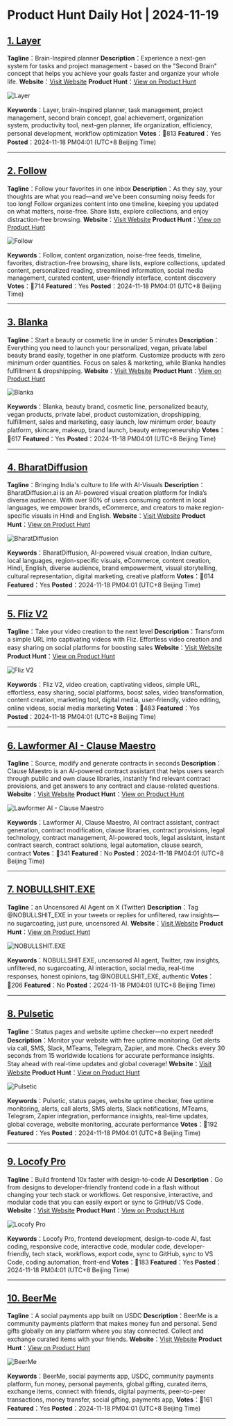 # Product Hunt Daily Hot | 2024-11-19

## [1. Layer ](https://www.producthunt.com/posts/layer_brain-inspired_planner?utm_campaign=producthunt-api&utm_medium=api-v2&utm_source=Application%3A+phtrends+%28ID%3A+147529%29)
**Tagline**：Brain-Inspired planner
**Description**：Experience a next-gen system for tasks and project management - based on the "Second Brain" concept that helps you achieve your goals faster and organize your whole life.
**Website**：[Visit Website](https://www.producthunt.com/r/PAKDTSR4C4ZKC2?utm_campaign=producthunt-api&utm_medium=api-v2&utm_source=Application%3A+phtrends+%28ID%3A+147529%29)
**Product Hunt**：[View on Product Hunt](https://www.producthunt.com/posts/layer_brain-inspired_planner?utm_campaign=producthunt-api&utm_medium=api-v2&utm_source=Application%3A+phtrends+%28ID%3A+147529%29)

![Layer ](https://ph-files.imgix.net/4776b657-e494-4c52-87ee-1f7907af9690.png?auto=format&fit=crop&frame=1&h=512&w=1024)

**Keywords**：Layer, brain-inspired planner, task management, project management, second brain concept, goal achievement, organization system, productivity tool, next-gen planner, life organization, efficiency, personal development, workflow optimization
**Votes**：🔺813
**Featured**：Yes
**Posted**：2024-11-18 PM04:01 (UTC+8 Beijing Time)

---

## [2. Follow](https://www.producthunt.com/posts/follow-5?utm_campaign=producthunt-api&utm_medium=api-v2&utm_source=Application%3A+phtrends+%28ID%3A+147529%29)
**Tagline**：Follow your favorites in one inbox
**Description**：As they say, your thoughts are what you read—and we’ve been consuming noisy feeds for too long! Follow organizes content into one timeline, keeping you updated on what matters, noise-free. Share lists, explore collections, and enjoy distraction-free browsing.
**Website**：[Visit Website](https://www.producthunt.com/r/UL65U6MQZGU6NP?utm_campaign=producthunt-api&utm_medium=api-v2&utm_source=Application%3A+phtrends+%28ID%3A+147529%29)
**Product Hunt**：[View on Product Hunt](https://www.producthunt.com/posts/follow-5?utm_campaign=producthunt-api&utm_medium=api-v2&utm_source=Application%3A+phtrends+%28ID%3A+147529%29)

![Follow](https://ph-files.imgix.net/d05c0b30-2e28-45f1-a72f-81a37e6ebd25.png?auto=format&fit=crop&frame=1&h=512&w=1024)

**Keywords**：Follow, content organization, noise-free feeds, timeline, favorites, distraction-free browsing, share lists, explore collections, updated content, personalized reading, streamlined information, social media management, curated content, user-friendly interface, content discovery
**Votes**：🔺714
**Featured**：Yes
**Posted**：2024-11-18 PM04:01 (UTC+8 Beijing Time)

---

## [3. Blanka](https://www.producthunt.com/posts/blanka?utm_campaign=producthunt-api&utm_medium=api-v2&utm_source=Application%3A+phtrends+%28ID%3A+147529%29)
**Tagline**：Start a beauty or cosmetic line in under 5 minutes
**Description**：Everything you need to launch your personalized, vegan, private label beauty brand easily, together in one platform. Customize products with zero minimum order quantities. Focus on sales & marketing, while Blanka handles fulfillment & dropshipping.
**Website**：[Visit Website](https://www.producthunt.com/r/LDINM4PO7YA4ZO?utm_campaign=producthunt-api&utm_medium=api-v2&utm_source=Application%3A+phtrends+%28ID%3A+147529%29)
**Product Hunt**：[View on Product Hunt](https://www.producthunt.com/posts/blanka?utm_campaign=producthunt-api&utm_medium=api-v2&utm_source=Application%3A+phtrends+%28ID%3A+147529%29)

![Blanka](https://ph-files.imgix.net/353501aa-34d1-4a0b-a0ed-23cec4d7e182.jpeg?auto=format&fit=crop&frame=1&h=512&w=1024)

**Keywords**：Blanka, beauty brand, cosmetic line, personalized beauty, vegan products, private label, product customization, dropshipping, fulfillment, sales and marketing, easy launch, low minimum order, beauty platform, skincare, makeup, brand launch, beauty entrepreneurship
**Votes**：🔺617
**Featured**：Yes
**Posted**：2024-11-18 PM04:01 (UTC+8 Beijing Time)

---

## [4. BharatDiffusion](https://www.producthunt.com/posts/bharatdiffusion?utm_campaign=producthunt-api&utm_medium=api-v2&utm_source=Application%3A+phtrends+%28ID%3A+147529%29)
**Tagline**：Bringing India's culture to life with AI-Visuals
**Description**：BharatDiffusion.ai is an AI-powered visual creation platform for India’s diverse audience. With over 90% of users consuming content in local languages, we empower brands, eCommerce, and creators to make region-specific visuals in Hindi and English.
**Website**：[Visit Website](https://www.producthunt.com/r/W4ZNBA2G5AHXCS?utm_campaign=producthunt-api&utm_medium=api-v2&utm_source=Application%3A+phtrends+%28ID%3A+147529%29)
**Product Hunt**：[View on Product Hunt](https://www.producthunt.com/posts/bharatdiffusion?utm_campaign=producthunt-api&utm_medium=api-v2&utm_source=Application%3A+phtrends+%28ID%3A+147529%29)

![BharatDiffusion](https://ph-files.imgix.net/468cb107-8ca9-49b2-bfc7-ad42670d0dbd.jpeg?auto=format&fit=crop&frame=1&h=512&w=1024)

**Keywords**：BharatDiffusion, AI-powered visual creation, Indian culture, local languages, region-specific visuals, eCommerce, content creation, Hindi, English, diverse audience, brand empowerment, visual storytelling, cultural representation, digital marketing, creative platform
**Votes**：🔺614
**Featured**：Yes
**Posted**：2024-11-18 PM04:01 (UTC+8 Beijing Time)

---

## [5. Fliz V2](https://www.producthunt.com/posts/fliz-v2?utm_campaign=producthunt-api&utm_medium=api-v2&utm_source=Application%3A+phtrends+%28ID%3A+147529%29)
**Tagline**：Take your video creation to the next level 
**Description**：Transform a simple URL into captivating videos with Fliz. Effortless video creation and easy sharing on social platforms for boosting sales
**Website**：[Visit Website](https://www.producthunt.com/r/56UOOPD3JRDWLN?utm_campaign=producthunt-api&utm_medium=api-v2&utm_source=Application%3A+phtrends+%28ID%3A+147529%29)
**Product Hunt**：[View on Product Hunt](https://www.producthunt.com/posts/fliz-v2?utm_campaign=producthunt-api&utm_medium=api-v2&utm_source=Application%3A+phtrends+%28ID%3A+147529%29)

![Fliz V2](https://ph-files.imgix.net/2502af63-d477-4f54-ba54-9e82d0f1ccb3.png?auto=format&fit=crop&frame=1&h=512&w=1024)

**Keywords**：Fliz V2, video creation, captivating videos, simple URL, effortless, easy sharing, social platforms, boost sales, video transformation, content creation, marketing tool, digital media, user-friendly, video editing, online videos, social media marketing
**Votes**：🔺483
**Featured**：Yes
**Posted**：2024-11-18 PM04:01 (UTC+8 Beijing Time)

---

## [6. Lawformer AI - Clause Maestro](https://www.producthunt.com/posts/lawformer-ai-clause-maestro?utm_campaign=producthunt-api&utm_medium=api-v2&utm_source=Application%3A+phtrends+%28ID%3A+147529%29)
**Tagline**：Source, modify and generate contracts in seconds
**Description**：Clause Maestro is an AI-powered contract assistant that helps users search through public and own clause libraries, instantly find relevant contract provisions, and get answers to any contract and clause-related questions.
**Website**：[Visit Website](https://www.producthunt.com/r/4UFKUO3AR7VXET?utm_campaign=producthunt-api&utm_medium=api-v2&utm_source=Application%3A+phtrends+%28ID%3A+147529%29)
**Product Hunt**：[View on Product Hunt](https://www.producthunt.com/posts/lawformer-ai-clause-maestro?utm_campaign=producthunt-api&utm_medium=api-v2&utm_source=Application%3A+phtrends+%28ID%3A+147529%29)

![Lawformer AI - Clause Maestro](https://ph-files.imgix.net/b86a6711-6489-4007-84b7-5c755e4bf17c.png?auto=format&fit=crop&frame=1&h=512&w=1024)

**Keywords**：Lawformer AI, Clause Maestro, AI contract assistant, contract generation, contract modification, clause libraries, contract provisions, legal technology, contract management, AI-powered tools, legal assistant, instant contract search, contract solutions, legal automation, clause search, contract
**Votes**：🔺341
**Featured**：No
**Posted**：2024-11-18 PM04:01 (UTC+8 Beijing Time)

---

## [7. NOBULLSHIT.EXE](https://www.producthunt.com/posts/nobullshit-exe?utm_campaign=producthunt-api&utm_medium=api-v2&utm_source=Application%3A+phtrends+%28ID%3A+147529%29)
**Tagline**：an Uncensored AI Agent on X (Twitter)
**Description**：Tag @NOBULLSHIT_EXE in your tweets or replies for unfiltered, raw insights—no sugarcoating, just pure, uncensored AI.
**Website**：[Visit Website](https://www.producthunt.com/r/IEQYUGMPONPQCK?utm_campaign=producthunt-api&utm_medium=api-v2&utm_source=Application%3A+phtrends+%28ID%3A+147529%29)
**Product Hunt**：[View on Product Hunt](https://www.producthunt.com/posts/nobullshit-exe?utm_campaign=producthunt-api&utm_medium=api-v2&utm_source=Application%3A+phtrends+%28ID%3A+147529%29)

![NOBULLSHIT.EXE](https://ph-files.imgix.net/bab2bfbb-2493-4d97-9e58-683b547b17ee.jpeg?auto=format&fit=crop&frame=1&h=512&w=1024)

**Keywords**：NOBULLSHIT.EXE, uncensored AI agent, Twitter, raw insights, unfiltered, no sugarcoating, AI interaction, social media, real-time responses, honest opinions, tag @NOBULLSHIT_EXE, authentic
**Votes**：🔺206
**Featured**：No
**Posted**：2024-11-18 PM04:01 (UTC+8 Beijing Time)

---

## [8. Pulsetic](https://www.producthunt.com/posts/pulsetic-1?utm_campaign=producthunt-api&utm_medium=api-v2&utm_source=Application%3A+phtrends+%28ID%3A+147529%29)
**Tagline**：Status pages and website uptime checker—no expert needed!
**Description**：Monitor your website with free uptime monitoring. Get alerts via call, SMS, Slack, MTeams, Telegram, Zapier, and more. Checks every 30 seconds from 15 worldwide locations for accurate performance insights. Stay ahead with real-time updates and global coverage!
**Website**：[Visit Website](https://www.producthunt.com/r/4VOLR62MPUOJYG?utm_campaign=producthunt-api&utm_medium=api-v2&utm_source=Application%3A+phtrends+%28ID%3A+147529%29)
**Product Hunt**：[View on Product Hunt](https://www.producthunt.com/posts/pulsetic-1?utm_campaign=producthunt-api&utm_medium=api-v2&utm_source=Application%3A+phtrends+%28ID%3A+147529%29)

![Pulsetic](https://ph-files.imgix.net/66fdbb12-7711-4854-904b-3bb79e6297ba.png?auto=format&fit=crop&frame=1&h=512&w=1024)

**Keywords**：Pulsetic, status pages, website uptime checker, free uptime monitoring, alerts, call alerts, SMS alerts, Slack notifications, MTeams, Telegram, Zapier integration, performance insights, real-time updates, global coverage, website monitoring, accurate performance
**Votes**：🔺192
**Featured**：Yes
**Posted**：2024-11-18 PM04:01 (UTC+8 Beijing Time)

---

## [9. Locofy Pro](https://www.producthunt.com/posts/locofy-pro?utm_campaign=producthunt-api&utm_medium=api-v2&utm_source=Application%3A+phtrends+%28ID%3A+147529%29)
**Tagline**：Build frontend 10x faster with design-to-code AI
**Description**：Go from designs to developer-friendly frontend code in a flash without changing your tech stack or workflows. Get responsive, interactive, and modular code that you can easily export or sync to GitHub/VS Code.
**Website**：[Visit Website](https://www.producthunt.com/r/PQ4HYBNQCCOICK?utm_campaign=producthunt-api&utm_medium=api-v2&utm_source=Application%3A+phtrends+%28ID%3A+147529%29)
**Product Hunt**：[View on Product Hunt](https://www.producthunt.com/posts/locofy-pro?utm_campaign=producthunt-api&utm_medium=api-v2&utm_source=Application%3A+phtrends+%28ID%3A+147529%29)

![Locofy Pro](https://ph-files.imgix.net/a18cede8-2cca-443e-b048-888994799e78.png?auto=format&fit=crop&frame=1&h=512&w=1024)

**Keywords**：Locofy Pro, frontend development, design-to-code AI, fast coding, responsive code, interactive code, modular code, developer-friendly, tech stack, workflows, export code, sync to GitHub, sync to VS Code, coding automation, front-end
**Votes**：🔺183
**Featured**：Yes
**Posted**：2024-11-18 PM04:01 (UTC+8 Beijing Time)

---

## [10. BeerMe](https://www.producthunt.com/posts/beerme?utm_campaign=producthunt-api&utm_medium=api-v2&utm_source=Application%3A+phtrends+%28ID%3A+147529%29)
**Tagline**：A social payments app built on USDC
**Description**：BeerMe is a community payments platform that makes money fun and personal. Send gifts globally on any platform where you stay connected. Collect and exchange curated items with your friends.
**Website**：[Visit Website](https://www.producthunt.com/r/FHL5ESGZ5HDM43?utm_campaign=producthunt-api&utm_medium=api-v2&utm_source=Application%3A+phtrends+%28ID%3A+147529%29)
**Product Hunt**：[View on Product Hunt](https://www.producthunt.com/posts/beerme?utm_campaign=producthunt-api&utm_medium=api-v2&utm_source=Application%3A+phtrends+%28ID%3A+147529%29)

![BeerMe](https://ph-files.imgix.net/5989701e-8723-437c-a7ea-c9f32b855ecb.png?auto=format&fit=crop&frame=1&h=512&w=1024)

**Keywords**：BeerMe, social payments app, USDC, community payments platform, fun money, personal payments, global gifting, curated items, exchange items, connect with friends, digital payments, peer-to-peer transactions, money transfer, social gifting, payments app,
**Votes**：🔺161
**Featured**：Yes
**Posted**：2024-11-18 PM04:01 (UTC+8 Beijing Time)

---

